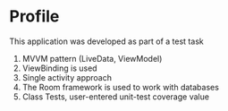 # Profile

This application was developed as part of a test task

1) MVVM pattern (LiveData, ViewModel)
2) ViewBinding is used
3) Single activity approach
4) The Room framework is used to work with databases
5) Class Tests, user-entered unit-test coverage value
